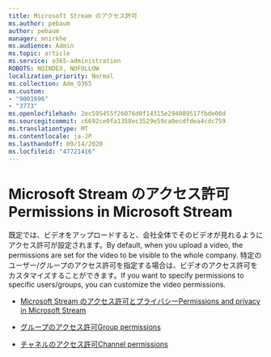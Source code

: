 ```yaml
---
title: Microsoft Stream のアクセス許可
ms.author: pebaum
author: pebaum
manager: mnirkhe
ms.audience: Admin
ms.topic: article
ms.service: o365-administration
ROBOTS: NOINDEX, NOFOLLOW
localization_priority: Normal
ms.collection: Adm_O365
ms.custom:
- "9001696"
- "3773"
ms.openlocfilehash: 2ec595455f26076d0f14315e294089517fbde00d
ms.sourcegitcommit: c6692ce0fa1358ec3529e59ca0ecdfdea4cdc759
ms.translationtype: MT
ms.contentlocale: ja-JP
ms.lasthandoff: 09/14/2020
ms.locfileid: "47721416"
---
```

# <a name="permissions-in-microsoft-stream"></a><span data-ttu-id="3fdf9-102">Microsoft Stream のアクセス許可</span><span class="sxs-lookup"><span data-stu-id="3fdf9-102">Permissions in Microsoft Stream</span></span>

<span data-ttu-id="3fdf9-103">既定では、ビデオをアップロードすると、会社全体でそのビデオが見れるようにアクセス許可が設定されます。</span><span class="sxs-lookup"><span data-stu-id="3fdf9-103">By default, when you upload a video, the permissions are set for the video to be visible to the whole company.</span></span> <span data-ttu-id="3fdf9-104">特定のユーザー/グループのアクセス許可を指定する場合は、ビデオのアクセス許可をカスタマイズすることができます。</span><span class="sxs-lookup"><span data-stu-id="3fdf9-104">If you want to specify permissions to specific users/groups, you can customize the video permissions.</span></span>

- [<span data-ttu-id="3fdf9-105">Microsoft Stream のアクセス許可とプライバシー</span><span class="sxs-lookup"><span data-stu-id="3fdf9-105">Permissions and privacy in Microsoft Stream</span></span>](https://docs.microsoft.com/stream/portal-permissions)

- [<span data-ttu-id="3fdf9-106">グループのアクセス許可</span><span class="sxs-lookup"><span data-stu-id="3fdf9-106">Group permissions</span></span>](https://docs.microsoft.com/stream/portal-permissions#group-permissions)

- [<span data-ttu-id="3fdf9-107">チャネルのアクセス許可</span><span class="sxs-lookup"><span data-stu-id="3fdf9-107">Channel permissions</span></span>](https://docs.microsoft.com/stream/portal-permissions#channel-permissions)